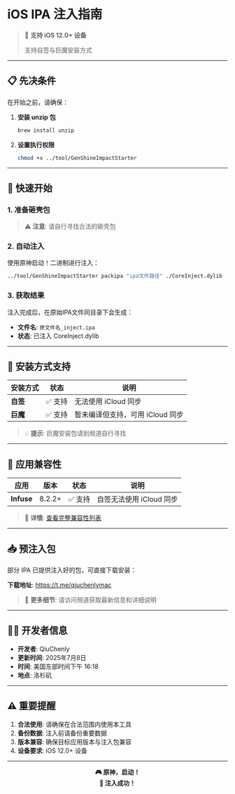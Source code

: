 # iOS IPA 注入指南

> 🍎 **支持 iOS 12.0+ 设备**
> 
> 支持自签与巨魔安装方式

---

## 📋 先决条件

在开始之前，请确保：

1. **安装 unzip 包**
   ```bash
   brew install unzip
   ```

2. **设置执行权限**
   ```bash
   chmod +x ../tool/GenShineImpactStarter
   ```

---

## 🚀 快速开始

### 1. 准备砸壳包
> ⚠️ **注意**: 请自行寻找合法的砸壳包

### 2. 自动注入

使用原神启动！二进制进行注入：

```bash
../tool/GenShineImpactStarter packipa "ipa文件路径" ./CoreInject.dylib
```

### 3. 获取结果

注入完成后，在原始IPA文件同目录下会生成：
- **文件名**: `原文件名_inject.ipa`
- **状态**: 已注入 CoreInject.dylib

---

## 📱 安装方式支持

| 安装方式 | 状态 | 说明 |
|---------|------|------|
| **自签** | ✅ 支持 | 无法使用 iCloud 同步 |
| **巨魔** | ✅ 支持 | 暂未编译但支持，可用 iCloud 同步 |

> 💡 **提示**: 巨魔安装包请到频道自行寻找

---

## 📱 应用兼容性

| 应用 | 版本 | 状态 | 说明 |
|------|------|------|------|
| **Infuse** | 8.2.2+ | ✅ 支持 | 自签无法使用 iCloud 同步 |

> 🔗 **详情**: [查看完整兼容性列表](https://t.me/qiuchenlymac/793)

---

## 📥 预注入包

部分 IPA 已提供注入好的包，可直接下载安装：

**下载地址**: https://t.me/qiuchenlymac

> 📖 **更多细节**: 请访问频道获取最新信息和详细说明

---

## 👨‍💻 开发者信息

- **开发者**: QiuChenly
- **更新时间**: 2025年7月8日
- **时间**: 美国东部时间下午 16:18
- **地点**: 洛杉矶

---

## ⚠️ 重要提醒

1. **合法使用**: 请确保在合法范围内使用本工具
2. **备份数据**: 注入前请备份重要数据
3. **版本兼容**: 确保目标应用版本与注入包兼容
4. **设备要求**: iOS 12.0+ 设备

---

<div align="center">

**🎮 原神，启动！**  
**🚀 注入成功！**

</div>
